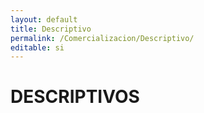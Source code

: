 ```yaml
---
layout: default
title: Descriptivo
permalink: /Comercializacion/Descriptivo/
editable: si
---
```


# DESCRIPTIVOS

